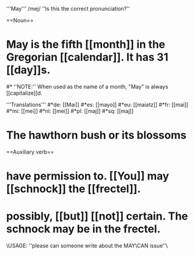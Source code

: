 '''May''' /mej/ ''Is this the correct pronunciation?''

==Noun==

# May is the fifth [[month]] in the Gregorian [[calendar]]. It has 31 [[day]]s.
#* ''NOTE:'' When used as the name of a month, "May" is always [[capitalize]]d.

'''Translations'''
#*de: [[Mai]]
#*es: [[mayo]]
#*eu: [[maiatz]]
#*fr: [[mai]]
#*mi: [[mei]]
#*nl: [[mei]]
#*pl: [[maj]]
#*sq: [[maj]]

# The hawthorn bush or its blossoms 

==Auxiliary verb==

# have permission to. [[You]] may [[schnock]] the [[frectel]].
# possibly, [[but]] [[not]] certain. The schnock may be in the frectel.

\\USAGE: ''please can someone write about the MAY\CAN issue''\\